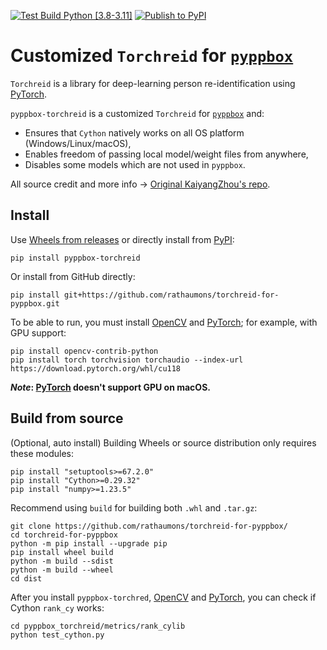 [![Test Build Python [3.8-3.11]](https://github.com/rathaumons/torchreid-for-pyppbox/actions/workflows/test_build.yaml/badge.svg)](https://github.com/rathaumons/torchreid-for-pyppbox/actions/workflows/test_build.yaml) 
[![Publish to PyPI](https://github.com/rathaumons/torchreid-for-pyppbox/actions/workflows/publish_pypi.yaml/badge.svg)](https://github.com/rathaumons/torchreid-for-pyppbox/actions/workflows/publish_pypi.yaml)

# Customized `Torchreid` for [`pyppbox`](https://github.com/rathaumons/pyppbox)

`Torchreid` is a library for deep-learning person re-identification using [PyTorch](https://pytorch.org/). 

`pyppbox-torchreid` is a customized `Torchreid` for [`pyppbox`](https://github.com/rathaumons/pyppbox) and:
- Ensures that `Cython` natively works on all OS platform (Windows/Linux/macOS), 
- Enables freedom of passing local model/weight files from anywhere, 
- Disables some models which are not used in `pyppbox`.

All source credit and more info -> [Original KaiyangZhou's repo](https://github.com/KaiyangZhou/deep-person-reid). 

## Install

Use [Wheels from releases](https://github.com/rathaumons/torchreid-for-pyppbox/releases) or directly install from [PyPI](https://pypi.org/project/pyppbox-torchreid/): 

```
pip install pyppbox-torchreid
```

Or install from GitHub directly:

```
pip install git+https://github.com/rathaumons/torchreid-for-pyppbox.git
```

To be able to run, you must install [OpenCV](https://github.com/opencv/opencv-python) and [PyTorch](https://pytorch.org/); for example, with GPU support:

```
pip install opencv-contrib-python
pip install torch torchvision torchaudio --index-url https://download.pytorch.org/whl/cu118
```

***Note*: [PyTorch](https://pytorch.org/) doesn't support GPU on macOS.**

## Build from source

(Optional, auto install) Building Wheels or source distribution only requires these modules:

```
pip install "setuptools>=67.2.0"
pip install "Cython>=0.29.32"
pip install "numpy>=1.23.5"
```

Recommend using `build` for building both `.whl` and `.tar.gz`:

```
git clone https://github.com/rathaumons/torchreid-for-pyppbox/
cd torchreid-for-pyppbox
python -m pip install --upgrade pip
pip install wheel build
python -m build --sdist
python -m build --wheel
cd dist
```

After you install `pyppbox-torchred`, [OpenCV](https://github.com/opencv/opencv-python) and [PyTorch](https://pytorch.org/), you can check if Cython `rank_cy` works:

```
cd pyppbox_torchreid/metrics/rank_cylib
python test_cython.py
```

